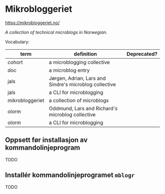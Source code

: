 # Mikrobloggeriet

https://mikrobloggeriet.no/

_A collection of technical microblogs in Norwegian._

Vocabulary:

| term            | definition                                             | Deprecated? |
|-----------------|--------------------------------------------------------|-------------|
| cohort          | a microblogging collective                             |             |
| doc             | a microblog entry                                      |             |
| jals            | Jørgen, Adrian, Lars and Sindre's microblog collective |             |
| jals            | a CLI for microblogging                                |             |
| mikrobloggeriet | a collection of microblogs                             |             |
| olorm           | Oddmund, Lars and Richard's microblog collective       |             |
| olorm           | a CLI for microblogging                                |             |

## Oppsett før installasjon av kommandolinjeprogram

TODO

## Installér kommandolinjeprogramet `mblogr`

TODO
